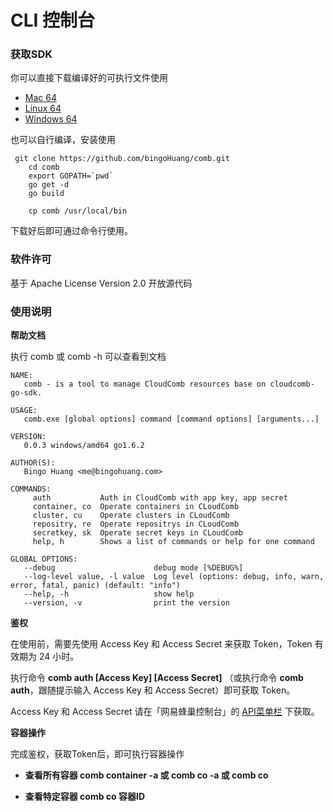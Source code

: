 # CLI 控制台

### 获取SDK

你可以直接下载编译好的可执行文件使用

* [Mac 64][1]
* [Linux 64][2]
* [Windows 64][3]


也可以自行编译，安装使用

   

     git clone https://github.com/bingoHuang/comb.git
        cd comb
        export GOPATH=`pwd`
        go get -d
        go build
        
        cp comb /usr/local/bin

下载好后即可通过命令行使用。

### 软件许可

基于 Apache License Version 2.0 开放源代码

### 使用说明

**帮助文档**

执行 comb 或 comb -h 可以查看到文档

    NAME:
       comb - is a tool to manage CloudComb resources base on cloudcomb-go-sdk.
    
    USAGE:
       comb.exe [global options] command [command options] [arguments...]
    
    VERSION:
       0.0.3 windows/amd64 go1.6.2
    
    AUTHOR(S):
       Bingo Huang <me@bingohuang.com>
    
    COMMANDS:
         auth           Auth in CloudComb with app key, app secret
         container, co  Operate containers in CLoudComb
         cluster, cu    Operate clusters in CLoudComb
         repositry, re  Operate repositrys in CLoudComb
         secretkey, sk  Operate secret keys in CLoudComb
         help, h        Shows a list of commands or help for one command
    
    GLOBAL OPTIONS:
       --debug                      debug mode [%DEBUG%]
       --log-level value, -l value  Log level (options: debug, info, warn, error, fatal, panic) (default: "info")
       --help, -h                   show help
       --version, -v                print the version

**鉴权**

在使用前，需要先使用 Access Key 和 Access Secret 来获取 Token，Token 有效期为 24 小时。

执行命令 **comb auth [Access Key] [Access Secret]** （或执行命令 **comb auth**，跟随提示输入 Access Key 和 Access Secret）即可获取 Token。

Access Key 和 Access Secret 请在「网易蜂巢控制台」的 [API菜单栏][4] 下获取。

**容器操作**

完成鉴权，获取Token后，即可执行容器操作

* **查看所有容器 comb container -a 或 comb co -a 或 comb co**
* **查看特定容器 comb co 容器ID**


  [1]: http://nos.126.net/comb/comb_darwin_amd64
  [2]: http://nos.126.net/comb/comb_linux_amd64
  [3]: http://nos.126.net/comb/comb_windows_amd64.exe
  [4]: https://c.163.com/dashboard#/m/overview/